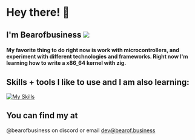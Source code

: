 # Hey there! 👋
## **I'm Bearofbusiness** <img src="https://komarev.com/ghpvc/?username=Bearofbusines&color=15171a">


#### My favorite thing to do right now is work with microcontrollers, and experiment with different technologies and frameworks. Right now I'm learning how to write a x86_64 kernel with zig.

## Skills + tools I like to use and I am also learning:

[![My Skills](https://skillicons.dev/icons?i=nix,arch,zig,arduino,bash,c,cs,java,linux,sqlite,py,unity)](https://skillicons.dev)

<!--## Stats
![My Skills](https://github-readme-stats.vercel.app/api?username=bearofbusiness&count_private=true&show_icons=true&theme=dark)
![My Skills](https://github-readme-stats.vercel.app/api/top-langs/?username=bearofbusiness&layout=compact&theme=dark)-->


## You can find my at
@bearofbusiness on discord or email dev@bearof.business
